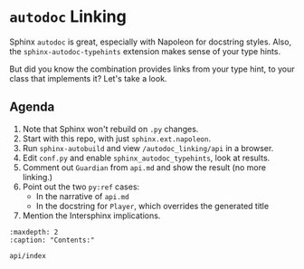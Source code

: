 # `autodoc` Linking

Sphinx `autodoc` is great, especially with Napoleon for docstring styles.
Also, the `sphinx-autodoc-typehints` extension makes sense of your type hints.

But did you know the combination provides links from your type hint, to your class that implements it?
Let's take a look.

## Agenda

1. Note that Sphinx won't rebuild on `.py` changes.
2. Start with this repo, with just `sphinx.ext.napoleon`.
3. Run `sphinx-autobuild` and view `/autodoc_linking/api` in a browser.
4. Edit `conf.py` and enable `sphinx_autodoc_typehints`, look at results.
5. Comment out `Guardian` from `api.md` and show the result (no more linking.)
6. Point out the two `py:ref` cases:
   - In the narrative of `api.md`
   - In the docstring for `Player`, which overrides the generated title
7. Mention the Intersphinx implications.

```{toctree}
:maxdepth: 2
:caption: "Contents:"

api/index
```
